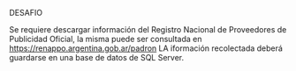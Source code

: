 DESAFIO

Se requiere descargar información del Registro Nacional de Proveedores de Publicidad Oficial, la misma puede ser consultada en 
https://renappo.argentina.gob.ar/padron
LA iformación recolectada deberá guardarse en una base de datos de SQL Server.
